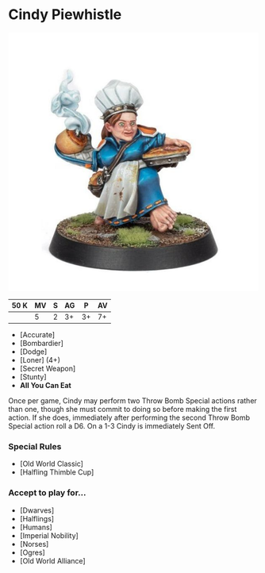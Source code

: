 # Cindy Piewhistle

![](../media/starplayers/CindyPiewhistle01.jpg)

| 50 K  | MV | S | AG | P | AV |
| --- | --- | --- | --- | --- | --- |
| | 5 | 2 | 3+ | 3+ | 7+ |

* [Accurate]
* [Bombardier]
* [Dodge]
* [Loner] (4+)
* [Secret Weapon]
* [Stunty]
* **All You Can Eat**

Once per game, Cindy may perform two Throw Bomb Special actions rather than one, though she must commit to doing so before making the first action. If she does, immediately after performing the second Throw Bomb Special action roll a D6. On a 1-3 Cindy is immediately Sent Off.

### Special Rules
* [Old World Classic]
* [Halfling Thimble Cup]

### Accept to play for...
* [Dwarves]
* [Halflings]
* [Humans]
* [Imperial Nobility]
* [Norses]
* [Ogres]
* [Old World Alliance]

